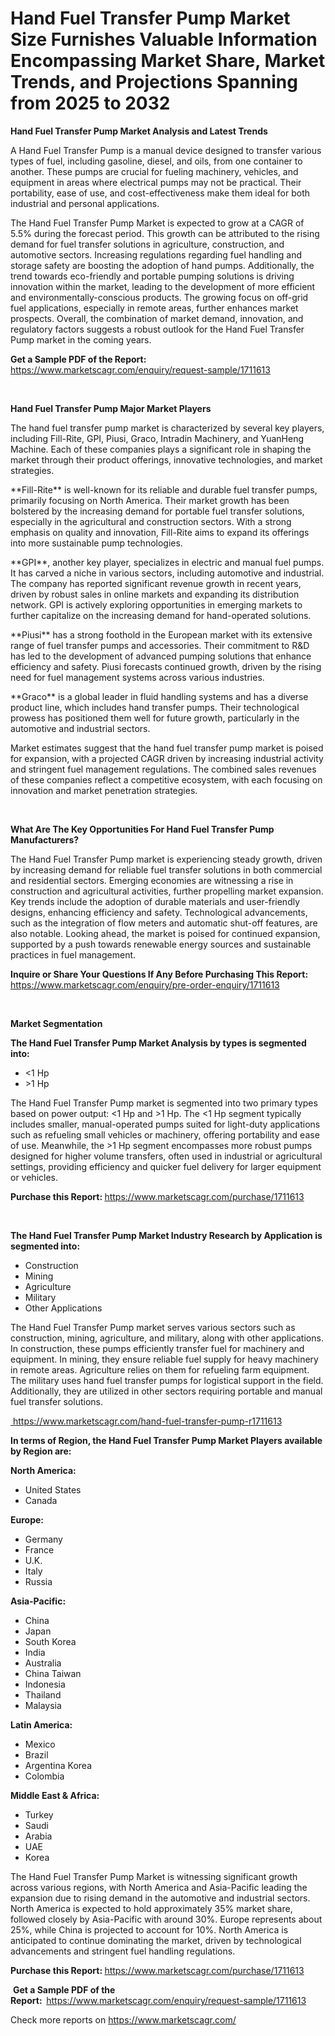 <p><h1>Hand Fuel Transfer Pump Market Size Furnishes Valuable Information Encompassing Market Share, Market Trends, and Projections Spanning from 2025 to 2032</h1></p><p><strong>Hand Fuel Transfer Pump Market Analysis and Latest Trends</strong></p>
<p><p>A Hand Fuel Transfer Pump is a manual device designed to transfer various types of fuel, including gasoline, diesel, and oils, from one container to another. These pumps are crucial for fueling machinery, vehicles, and equipment in areas where electrical pumps may not be practical. Their portability, ease of use, and cost-effectiveness make them ideal for both industrial and personal applications.</p><p>The Hand Fuel Transfer Pump Market is expected to grow at a CAGR of 5.5% during the forecast period. This growth can be attributed to the rising demand for fuel transfer solutions in agriculture, construction, and automotive sectors. Increasing regulations regarding fuel handling and storage safety are boosting the adoption of hand pumps. Additionally, the trend towards eco-friendly and portable pumping solutions is driving innovation within the market, leading to the development of more efficient and environmentally-conscious products. The growing focus on off-grid fuel applications, especially in remote areas, further enhances market prospects. Overall, the combination of market demand, innovation, and regulatory factors suggests a robust outlook for the Hand Fuel Transfer Pump market in the coming years.</p></p>
<p><strong>Get a Sample PDF of the Report:&nbsp;</strong> <a href="https://www.marketscagr.com/enquiry/request-sample/1711613?utm_campaign=3266&utm_medium=2&utm_source=Github&utm_content=ia&utm_term=27032025&utm_id=hand-fuel-transfer-pump">https://www.marketscagr.com/enquiry/request-sample/1711613</a></p>
<p>&nbsp;</p>
<p><strong>Hand Fuel Transfer Pump Major Market Players</strong></p>
<p><p>The hand fuel transfer pump market is characterized by several key players, including Fill-Rite, GPI, Piusi, Graco, Intradin Machinery, and YuanHeng Machine. Each of these companies plays a significant role in shaping the market through their product offerings, innovative technologies, and market strategies.</p><p>**Fill-Rite** is well-known for its reliable and durable fuel transfer pumps, primarily focusing on North America. Their market growth has been bolstered by the increasing demand for portable fuel transfer solutions, especially in the agricultural and construction sectors. With a strong emphasis on quality and innovation, Fill-Rite aims to expand its offerings into more sustainable pump technologies.</p><p>**GPI**, another key player, specializes in electric and manual fuel pumps. It has carved a niche in various sectors, including automotive and industrial. The company has reported significant revenue growth in recent years, driven by robust sales in online markets and expanding its distribution network. GPI is actively exploring opportunities in emerging markets to further capitalize on the increasing demand for hand-operated solutions.</p><p>**Piusi** has a strong foothold in the European market with its extensive range of fuel transfer pumps and accessories. Their commitment to R&D has led to the development of advanced pumping solutions that enhance efficiency and safety. Piusi forecasts continued growth, driven by the rising need for fuel management systems across various industries.</p><p>**Graco** is a global leader in fluid handling systems and has a diverse product line, which includes hand transfer pumps. Their technological prowess has positioned them well for future growth, particularly in the automotive and industrial sectors.</p><p>Market estimates suggest that the hand fuel transfer pump market is poised for expansion, with a projected CAGR driven by increasing industrial activity and stringent fuel management regulations. The combined sales revenues of these companies reflect a competitive ecosystem, with each focusing on innovation and market penetration strategies.</p></p>
<p>&nbsp;</p>
<p><strong>What Are The Key Opportunities For Hand Fuel Transfer Pump Manufacturers?</strong></p>
<p><p>The Hand Fuel Transfer Pump market is experiencing steady growth, driven by increasing demand for reliable fuel transfer solutions in both commercial and residential sectors. Emerging economies are witnessing a rise in construction and agricultural activities, further propelling market expansion. Key trends include the adoption of durable materials and user-friendly designs, enhancing efficiency and safety. Technological advancements, such as the integration of flow meters and automatic shut-off features, are also notable. Looking ahead, the market is poised for continued expansion, supported by a push towards renewable energy sources and sustainable practices in fuel management.</p></p>
<p><strong>Inquire or Share Your Questions If Any Before Purchasing This Report:</strong> <a href="https://www.marketscagr.com/enquiry/pre-order-enquiry/1711613?utm_campaign=3266&utm_medium=2&utm_source=Github&utm_content=ia&utm_term=27032025&utm_id=hand-fuel-transfer-pump">https://www.marketscagr.com/enquiry/pre-order-enquiry/1711613</a></p>
<p>&nbsp;</p>
<p><strong>Market Segmentation</strong></p>
<p><strong>The Hand Fuel Transfer Pump Market Analysis by types is segmented into:</strong></p>
<p><ul><li><1 Hp</li><li>>1 Hp</li></ul></p>
<p><p>The Hand Fuel Transfer Pump market is segmented into two primary types based on power output: <1 Hp and >1 Hp. The <1 Hp segment typically includes smaller, manual-operated pumps suited for light-duty applications such as refueling small vehicles or machinery, offering portability and ease of use. Meanwhile, the >1 Hp segment encompasses more robust pumps designed for higher volume transfers, often used in industrial or agricultural settings, providing efficiency and quicker fuel delivery for larger equipment or vehicles.</p></p>
<p><strong>Purchase this Report:&nbsp;</strong><a href="https://www.marketscagr.com/purchase/1711613?utm_campaign=3266&utm_medium=2&utm_source=Github&utm_content=ia&utm_term=27032025&utm_id=hand-fuel-transfer-pump">https://www.marketscagr.com/purchase/1711613</a></p>
<p>&nbsp;</p>
<p><strong>The Hand Fuel Transfer Pump Market Industry Research by Application is segmented into:</strong></p>
<p><ul><li>Construction</li><li>Mining</li><li>Agriculture</li><li>Military</li><li>Other Applications</li></ul></p>
<p><p>The Hand Fuel Transfer Pump market serves various sectors such as construction, mining, agriculture, and military, along with other applications. In construction, these pumps efficiently transfer fuel for machinery and equipment. In mining, they ensure reliable fuel supply for heavy machinery in remote areas. Agriculture relies on them for refueling farm equipment. The military uses hand fuel transfer pumps for logistical support in the field. Additionally, they are utilized in other sectors requiring portable and manual fuel transfer solutions.</p></p>
<p><a href="https://www.marketscagr.com/hand-fuel-transfer-pump-r1711613?utm_campaign=3266&utm_medium=2&utm_source=Github&utm_content=ia&utm_term=27032025&utm_id=hand-fuel-transfer-pump">&nbsp;https://www.marketscagr.com/hand-fuel-transfer-pump-r1711613</a></p>
<p><strong>In terms of Region, the Hand Fuel Transfer Pump Market Players available by Region are:</strong></p>
<p>
    <p> <strong> North America: </strong>
        <ul>
            <li>United States</li>
            <li>Canada</li>
        </ul>
        </p> 
    <p> <strong> Europe: </strong>
        <ul>
            <li>Germany</li>
            <li>France</li>
            <li>U.K.</li>
            <li>Italy</li>
            <li>Russia</li>
        </ul>
        </p> 
    <p> <strong> Asia-Pacific: </strong>
        <ul>
            <li>China</li>
            <li>Japan</li>
            <li>South Korea</li>
            <li>India</li>
            <li>Australia</li>
            <li>China Taiwan</li>
            <li>Indonesia</li>
            <li>Thailand</li>
            <li>Malaysia</li>
        </ul>
        </p> 
    <p> <strong> Latin America: </strong>
        <ul>
            <li>Mexico</li>
            <li>Brazil</li>
            <li>Argentina Korea</li>
            <li>Colombia</li>
        </ul>
        </p> 
    <p> <strong> Middle East & Africa: </strong>
        <ul>
            <li>Turkey</li>
            <li>Saudi</li>
            <li>Arabia</li>
            <li>UAE</li>
            <li>Korea</li>
        </ul>
    </p>
    </p>
<p><p>The Hand Fuel Transfer Pump Market is witnessing significant growth across various regions, with North America and Asia-Pacific leading the expansion due to rising demand in the automotive and industrial sectors. North America is expected to hold approximately 35% market share, followed closely by Asia-Pacific with around 30%. Europe represents about 25%, while China is projected to account for 10%. North America is anticipated to continue dominating the market, driven by technological advancements and stringent fuel handling regulations.</p></p>
<p><strong>Purchase this Report: </strong><a href="https://www.marketscagr.com/purchase/1711613?utm_campaign=3266&utm_medium=2&utm_source=Github&utm_content=ia&utm_term=27032025&utm_id=hand-fuel-transfer-pump">https://www.marketscagr.com/purchase/1711613</a></p>
<p>&nbsp;<strong>Get a Sample PDF of the Report:&nbsp;&nbsp;</strong><a href="https://www.marketscagr.com/enquiry/request-sample/1711613?utm_campaign=3266&utm_medium=2&utm_source=Github&utm_content=ia&utm_term=27032025&utm_id=hand-fuel-transfer-pump">https://www.marketscagr.com/enquiry/request-sample/1711613</a></p>
<p><strong></strong></p>
<p>Check more reports on <a href="https://www.marketscagr.com/?utm_campaign=3266&utm_medium=2&utm_source=Github&utm_content=ia&utm_term=27032025&utm_id=hand-fuel-transfer-pump">https://www.marketscagr.com/</a></p>